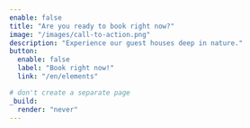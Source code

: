 ```yaml
---
enable: false
title: "Are you ready to book right now?"
image: "/images/call-to-action.png"
description: "Experience our guest houses deep in nature."
button:
  enable: false
  label: "Book right now!"
  link: "/en/elements"

# don't create a separate page
_build:
  render: "never"
---
```

